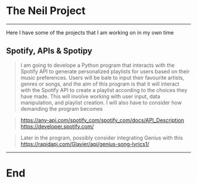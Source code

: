 # The Neil Project

***

Here I have some of the projects that I am working on in my own time

## Spotify, APIs & Spotipy

> I am going to develope a Python program that interacts with the Spotify API to generate personalized playlists for users based on their music preferences. Users will be bale to input their favourite artists, genres or songs, and the aim of this program is that it will interact with the Spotify API to create a playlist according to the choices they have made.
>This will involve working with user input, data manipulation, and playlist creation.
> I will also have to consider how demanding the program becomes

><https://any-api.com/spotify_com/spotify_com/docs/API_Description>
><https://developer.spotify.com/>

>Later in the program, possibly consider integrating Genius with this <https://rapidapi.com/Glavier/api/genius-song-lyrics1/>
***

# End

